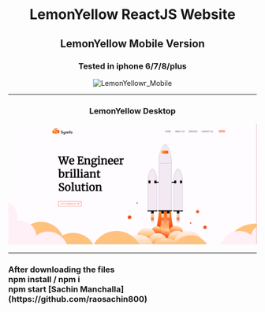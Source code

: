 <div align="center">

# LemonYellow ReactJS Website 

</div>
<div align="center">

  ### <h2>LemonYellow Mobile Version</h2>
  
  <h3> Tested in iphone 6/7/8/plus </h3>

![LemonYellowr_Mobile](Ly_mob.gif)


</div>

---
<div align="center">
  
  ### LemonYellow Desktop


![LemonYellow_Desktop](LY_Desktop.gif)



</div>

---
<h3>After downloading the files <br>
  npm install / npm i <br>
  npm start
[Sachin Manchalla](https://github.com/raosachin800)
